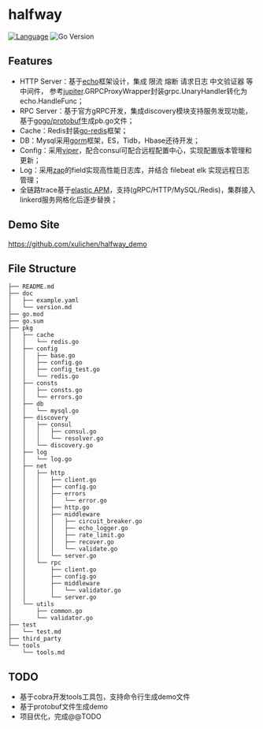 # halfway

[![Language](https://img.shields.io/badge/Language-Go-blue.svg)](https://golang.org/)
![Go Version](https://camo.githubusercontent.com/7b5b1d36152e872a911a5e21c1aad097f74c0292960edc143923a3b2fbe5f458/68747470733a2f2f696d672e736869656c64732e696f2f62616467652f676f25323076657273696f6e2d2533453d312e31342d3631434644442e7376673f7374796c653d666c61742d737175617265)

## Features
- HTTP Server：基于[echo](https://github.com/labstack/echo)框架设计，集成 
  限流 熔断 请求日志 中文验证器 等中间件， 参考[jupiter](https://github.com/douyu/jupiter).GRPCProxyWrapper封装grpc.UnaryHandler转化为echo.HandleFunc；
- RPC Server：基于官方gRPC开发，集成discovery模块支持服务发现功能，基于[gogo/protobuf](https://github.com/gogo/protobuf)生成pb.go文件；
- Cache：Redis封装[go-redis](https://github.com/go-redis/redis/v8)框架；
- DB：Mysql采用[gorm](https://gorm.io)框架，ES，Tidb，Hbase还待开发；
- Config：采用[viper](https://github.com/spf13/viper)，配合consul可配合远程配置中心，实现配置版本管理和更新；
- Log：采用[zap](https://github.com/uber-go/zap)的field实现高性能日志库，并结合 filebeat elk 实现远程日志管理；
- 全链路trace基于[elastic APM](https://www.elastic.co/guide/en/apm/agent/go/current/index.html)，支持(gRPC/HTTP/MySQL/Redis)，集群接入linkerd服务网格化后逐步替换；

## Demo Site
https://github.com/xulichen/halfway_demo


## File Structure
```text
├── README.md
├── doc
│   ├── example.yaml            
│   └── version.md
├── go.mod
├── go.sum
├── pkg
│   ├── cache
│   │   └── redis.go
│   ├── config
│   │   ├── base.go
│   │   ├── config.go
│   │   ├── config_test.go
│   │   └── redis.go
│   ├── consts
│   │   ├── consts.go
│   │   └── errors.go
│   ├── db
│   │   └── mysql.go
│   ├── discovery
│   │   ├── consul
│   │   │   ├── consul.go
│   │   │   └── resolver.go
│   │   └── discovery.go
│   ├── log
│   │   └── log.go
│   ├── net
│   │   ├── http
│   │   │   ├── client.go
│   │   │   ├── config.go
│   │   │   ├── errors
│   │   │   │   └── error.go
│   │   │   ├── http.go
│   │   │   ├── middleware
│   │   │   │   ├── circuit_breaker.go
│   │   │   │   ├── echo_logger.go
│   │   │   │   ├── rate_limit.go
│   │   │   │   ├── recover.go
│   │   │   │   └── validate.go
│   │   │   └── server.go
│   │   └── rpc
│   │       ├── client.go
│   │       ├── config.go
│   │       ├── middleware
│   │       │   └── validator.go
│   │       └── server.go
│   └── utils
│       ├── common.go
│       └── validator.go
├── test
│   └── test.md
├── third_party
└── tools
    └── tools.md

```

## TODO
- 基于cobra开发tools工具包，支持命令行生成demo文件
- 基于protobuf文件生成demo
- 项目优化，完成@@TODO